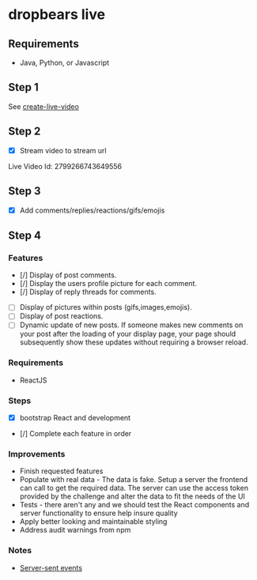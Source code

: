 # dropbears live

## Requirements

* Java, Python, or Javascript

## Step 1

See [create-live-video](./create-live-video/README.md)

## Step 2

- [x] Stream video to stream url

Live Video Id: 2799266743649556

## Step 3

- [x] Add comments/replies/reactions/gifs/emojis

## Step 4

### Features

- [/] Display of post comments.
- [/] Display the users profile picture for each comment.
- [/] Display of reply threads for comments.
- [ ] Display of pictures within posts (gifs,images,emojis).
- [ ] Display of post reactions.
- [ ] Dynamic update of new posts. If someone makes new comments on your post after
the loading of your display page, your page should subsequently show these updates without requiring a browser reload.

### Requirements
* ReactJS

### Steps

- [x] bootstrap React and development
- [/] Complete each feature in order

### Improvements

* Finish requested features
* Populate with real data - The data is fake. Setup a server the frontend can call to get the required data. The server can use the access token provided by the challenge and alter the data to fit the needs of the UI
* Tests - there aren't any and we should test the React components and server functionality to ensure help insure quality
* Apply better looking and maintainable styling
* Address audit warnings from npm

### Notes

* [Server-sent events](https://developers.facebook.com/docs/graph-api/server-sent-events)